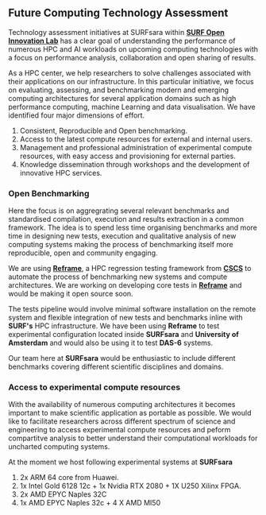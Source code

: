 ## Future Computing Technology Assessment

Technology assessment initiatives at SURFsara within [**SURF Open Innovation Lab**](https://www.surf.nl/en/the-surf-cooperative/surf-open-innovation-lab) has a clear goal of understanding the performance of numerous HPC and AI workloads on upcoming computing technologies with a focus on performance analysis, collaboration and open sharing of results. 

As a HPC center, we help researchers to solve challenges associated with their applications on our infrastructure. In this particular initiative, we focus on evaluating, assessing, and benchmarking modern and emerging computing architectures for several application domains such as high performance computing, machine Learning and data visualisation. We have identified four major dimensions of effort. 

1. Consistent, Reproducible and Open benchmarking.
2. Access to the latest compute resources for external and internal users. 
3. Management and professional administration of  experimental compute resources, with easy access and provisioning for external parties. 
4. Knowledge dissemination through workshops and the development of innovative HPC services.



### Open Benchmarking

Here the focus is on aggregrating several relevant benchmarks and standardised compilation, execution and results extraction in a common framework. The idea is to spend less time organising benchmarks and more time in designing new tests, execution and qualitative analysis of new computing systems making the process of benchmarking itself more reproducible, open and community engaging.
	
We are using [**Reframe**](https://github.com/eth-cscs/reframe), a HPC regression testing framework from [**CSCS**](https://www.cscs.ch) to automate the process of benchmarking new systems and compute architectures. We are working on developing core tests in [**Reframe**](https://github.com/eth-cscs/reframe) and would be making it open source soon. 

The tests pipeline would involve minimal software installation on the remote system and flexible integration of new tests and benchmarks inline with **SURF's** HPC infrastructure. We have been using **Reframe** to test experimental configuration located inside **SURFsara** and **University of Amsterdam** and would also be using it to test **DAS-6** systems. 

Our team here at **SURFsara** would be enthusiastic to include different benchmarks covering different scientific disciplines and domains. 
	
<Diagram to explain>

### Access to experimental compute resources

With the availability of numerous computing architectures it becomes important to make scientific application as portable as possible. We would like to facilitate researchers across different spectrum of science and engineering to access experimental compute resources and peform compartitve analysis to better understand their computational workloads for uncharted computing systems. 

At the moment we host following experimental systems at **SURFsara**

1. 2x ARM 64 core from Huawei. 
2. 1x Intel Gold 6128 12c + 1x Nvidia RTX 2080 + 1X U250 Xilinx FPGA. 
3. 2x AMD EPYC Naples 32C
4. 1x AMD EPYC Naples 32c + 4 X AMD MI50

